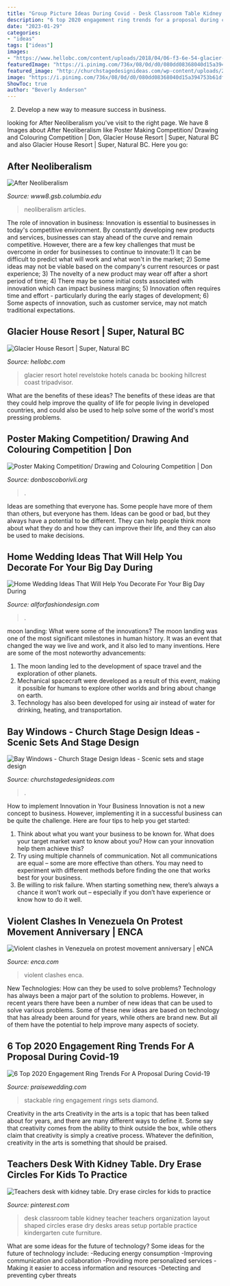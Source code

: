 ```yaml
---
title: "Group Picture Ideas During Covid - Desk Classroom Table Kidney Teacher Teachers Organization Layout Shaped Circles Erase Dry Desks Areas Setup Portable Practice Kindergarten Cute Furniture"
description: "6 top 2020 engagement ring trends for a proposal during covid-19"
date: "2023-01-29"
categories:
- "ideas"
tags: ["ideas"]
images:
- "https://www.hellobc.com/content/uploads/2018/04/06-f3-6e-54-glacier-house-resort-1024x681.jpg"
featuredImage: "https://i.pinimg.com/736x/08/0d/d0/080dd08368040d15a394753b61df74b9--classroom-hacks-classroom-layout.jpg?b=t"
featured_image: "http://churchstagedesignideas.com/wp-content/uploads/2020/05/Bay-Windows-Stage-Design.jpg"
image: "https://i.pinimg.com/736x/08/0d/d0/080dd08368040d15a394753b61df74b9--classroom-hacks-classroom-layout.jpg?b=t"
ShowToc: true
author: "Beverly Anderson"
---
```



2. Develop a new way to measure success in business.

	

		
looking for After Neoliberalism you've visit to the right page. We have 8 Images about After Neoliberalism like Poster Making Competition/ Drawing and Colouring Competition | Don, Glacier House Resort | Super, Natural BC and also Glacier House Resort | Super, Natural BC. Here you go:
		
    
## After Neoliberalism

<img loading=lazy src="https://www8.gsb.columbia.edu/articles/sites/articles/files/article_detailedimage/NeoliberalismRubble.jpg" onerror="this.onerror=null;this.src='https://tse1.mm.bing.net/th?id=OIP.JyM4yana5wqRYdPu7mCdrgHaEK&amp;pid=15.1';" alt="After Neoliberalism">

_Source: www8.gsb.columbia.edu_

>neoliberalism articles. 

	

The role of innovation in business:
Innovation is essential to businesses in today's competitive environment. By constantly developing new products and services, businesses can stay ahead of the curve and remain competitive. However, there are a few key challenges that must be overcome in order for businesses to continue to innovate:1) It can be difficult to predict what will work and what won't in the market; 2) Some ideas may not be viable based on the company's current resources or past experience; 3) The novelty of a new product may wear off after a short period of time; 4) There may be some initial costs associated with innovation which can impact business margins; 5) Innovation often requires time and effort - particularly during the early stages of development; 6) Some aspects of innovation, such as customer service, may not match traditional expectations.

    
## Glacier House Resort | Super, Natural BC

<img loading=lazy src="https://www.hellobc.com/content/uploads/2018/04/06-f3-6e-54-glacier-house-resort-1024x681.jpg" onerror="this.onerror=null;this.src='https://tse1.mm.bing.net/th?id=OIP.IXISfeQOdPhsyX0MnB1jtwHaE7&amp;pid=15.1';" alt="Glacier House Resort | Super, Natural BC">

_Source: hellobc.com_

>glacier resort hotel revelstoke hotels canada bc booking hillcrest coast tripadvisor. 

	

What are the benefits of these ideas?
The benefits of these ideas are that they could help improve the quality of life for people living in developed countries, and could also be used to help solve some of the world's most pressing problems.

    
## Poster Making Competition/ Drawing And Colouring Competition | Don

<img loading=lazy src="https://donboscoborivli.org/wp-content/uploads/2020/10/evan.jpeg" onerror="this.onerror=null;this.src='https://tse1.mm.bing.net/th?id=OIP.iJX5er5W_q1zV517Jx4bcAHaIi&amp;pid=15.1';" alt="Poster Making Competition/ Drawing and Colouring Competition | Don">

_Source: donboscoborivli.org_

>. 

	

Ideas are something that everyone has. Some people have more of them than others, but everyone has them. Ideas can be good or bad, but they always have a potential to be different. They can help people think more about what they do and how they can improve their life, and they can also be used to make decisions.

    
## Home Wedding Ideas That Will Help You Decorate For Your Big Day During

<img loading=lazy src="https://allforfashiondesign.com/wp-content/uploads/2020/03/home-wedding-decor-600x890.jpg" onerror="this.onerror=null;this.src='https://tse2.mm.bing.net/th?id=OIP.QQRpphw9TqRipGrh8fbZiQHaK_&amp;pid=15.1';" alt="Home Wedding Ideas That Will Help You Decorate For Your Big Day During">

_Source: allforfashiondesign.com_

>. 

	

moon landing: What were some of the innovations?
The moon landing was one of the most significant milestones in human history. It was an event that changed the way we live and work, and it also led to many inventions. Here are some of the most noteworthy advancements: 
1) The moon landing led to the development of space travel and the exploration of other planets. 
2) Mechanical spacecraft were developed as a result of this event, making it possible for humans to explore other worlds and bring about change on earth. 
3) Technology has also been developed for using air instead of water for drinking, heating, and transportation.

    
## Bay Windows - Church Stage Design Ideas - Scenic Sets And Stage Design

<img loading=lazy src="http://churchstagedesignideas.com/wp-content/uploads/2020/05/Bay-Windows-Stage-Design.jpg" onerror="this.onerror=null;this.src='https://tse2.mm.bing.net/th?id=OIP.79PcrkApK0RR2JlmMim-IgHaD0&amp;pid=15.1';" alt="Bay Windows - Church Stage Design Ideas - Scenic sets and stage design">

_Source: churchstagedesignideas.com_

>. 

	

How to implement Innovation in Your Business
Innovation is not a new concept to business. However, implementing it in a successful business can be quite the challenge. Here are four tips to help you get started: 
1. Think about what you want your business to be known for. What does your target market want to know about you? How can your innovation help them achieve this? 
2. Try using multiple channels of communication. Not all communications are equal – some are more effective than others. You may need to experiment with different methods before finding the one that works best for your business. 
3. Be willing to risk failure. When starting something new, there’s always a chance it won’t work out – especially if you don’t have experience or know how to do it well.

    
## Violent Clashes In Venezuela On Protest Movement Anniversary | ENCA

<img loading=lazy src="https://www.enca.com/sites/default/files/styles/facebook/public/h_51796092.jpg?itok=_IJA5ZmM" onerror="this.onerror=null;this.src='https://tse3.mm.bing.net/th?id=OIP.E0oTVFHOD9FCO9DrRv0gVAHaD4&amp;pid=15.1';" alt="Violent clashes in Venezuela on protest movement anniversary | eNCA">

_Source: enca.com_

>violent clashes enca. 

	

New Technologies: How can they be used to solve problems?
Technology has always been a major part of the solution to problems. However, in recent years there have been a number of new ideas that can be used to solve various problems. Some of these new ideas are based on technology that has already been around for years, while others are brand new. But all of them have the potential to help improve many aspects of society.

    
## 6 Top 2020 Engagement Ring Trends For A Proposal During Covid-19

<img loading=lazy src="https://www.praisewedding.com/wp-content/uploads/2020/08/06-stackable.jpg" onerror="this.onerror=null;this.src='https://tse1.mm.bing.net/th?id=OIP.8AjJtnwm5PLly1JlJljCzwHaQu&amp;pid=15.1';" alt="6 Top 2020 Engagement Ring Trends For A Proposal During Covid-19">

_Source: praisewedding.com_

>stackable ring engagement rings sets diamond. 

	

Creativity in the arts
Creativity in the arts is a topic that has been talked about for years, and there are many different ways to define it. Some say that creativity comes from the ability to think outside the box, while others claim that creativity is simply a creative process. Whatever the definition, creativity in the arts is something that should be praised.

    
## Teachers Desk With Kidney Table. Dry Erase Circles For Kids To Practice

<img loading=lazy src="https://i.pinimg.com/736x/08/0d/d0/080dd08368040d15a394753b61df74b9--classroom-hacks-classroom-layout.jpg?b=t" onerror="this.onerror=null;this.src='https://tse1.mm.bing.net/th?id=OIP.L7W8ibUcNRIMlFyFQmY83gHaJ3&amp;pid=15.1';" alt="Teachers desk with kidney table. Dry erase circles for kids to practice">

_Source: pinterest.com_

>desk classroom table kidney teacher teachers organization layout shaped circles erase dry desks areas setup portable practice kindergarten cute furniture. 

	

What are some ideas for the future of technology?
Some ideas for the future of technology include: 
-Reducing energy consumption 
-Improving communication and collaboration 
-Providing more personalized services 
-Making it easier to access information and resources 
-Detecting and preventing cyber threats

